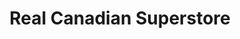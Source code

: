 ---
title: "Real Canadian Superstore"
url: /north-vancouver/real-canadian-superstore/
shop: supermarket
---